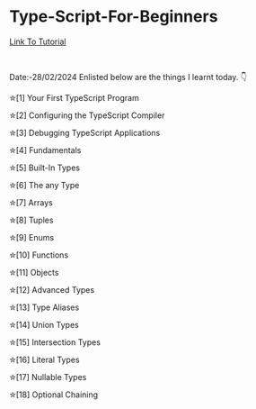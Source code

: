 # Type-Script-For-Beginners

<a href = "https://www.youtube.com/watch?v=d56mG7DezGs"> Link To Tutorial </a>

<br>

Date:-28/02/2024
Enlisted below are the things I learnt today. 👇
<br>

✮[1] Your First TypeScript Program
<br>

✮[2] Configuring the TypeScript Compiler 
<br>

✮[3] Debugging TypeScript Applications 
<br>

✮[4] Fundamentals
<br>

✮[5] Built-In Types
<br>

✮[6] The any Type
<br>

✮[7] Arrays
<br>

✮[8] Tuples
<br>

✮[9] Enums
<br>

✮[10] Functions
<br>

✮[11] Objects
<br>

✮[12] Advanced Types
<br>

✮[13] Type Aliases
<br>

✮[14] Union Types 
<br>

✮[15] Intersection Types 
<br>

✮[16] Literal Types 
<br>

✮[17] Nullable Types 
<br>

✮[18] Optional Chaining
<br>
